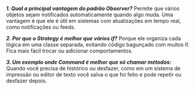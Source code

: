 ***1. Qual a principal vantagem do padrão Observer?***
Permite que vários objetos sejam notificados automaticamente quando algo muda.
Uma vantagem é que ele é útil em sistemas com atualizações em tempo real, como notificações ou feeds.


***2. Por que o Strategy é melhor que vários if?***
Porque ele organiza cada lógica em uma classe separada, evitando código bagunçado com muitos if.
Fica mais fácil trocar ou adicionar comportamentos.


***3. Um exemplo onde Command é melhor que só chamar métodos:***
Quando você precisa de histórico ou desfazer, como em um sistema de impressão ou editor de texto
você salva o que foi feito e pode repetir ou desfazer depois.
